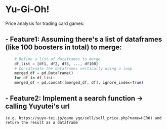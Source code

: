 # Yu-Gi-Oh!
Price analysis for trading card games:


## - Feature1: Assuming there's a list of dataframes (like 100 boosters in total) to merge:
```python
    # Define a list of dataframes to merge
    df_list = [df1, df2, df3, ..., df100]
    # Concatenate the dataframes vertically using a loop
    merged_df = pd.DataFrame()
    for df in df_list:
    merged_df = pd.concat([merged_df, df], ignore_index=True)
```

## - Feature2: Implement a search function -> calling Yuyutei's url 

    (e.g. https://yuyu-tei.jp/game_ygo/sell/sell_price.php?name=HERO) and return the result as a dataframe

